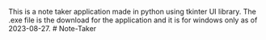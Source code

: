 This is a note taker application made in python using tkinter UI library. The .exe file is the download for the application and it is for windows only as of 2023-08-27. # Note-Taker
